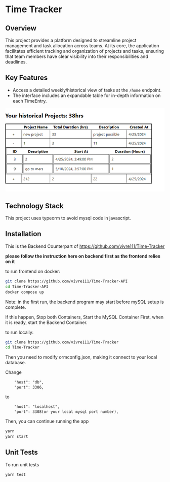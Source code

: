 # Time Tracker

## Overview

This project provides a platform designed to streamline project management and task allocation across teams. At its core, the application facilitates efficient tracking and organization of projects and tasks, ensuring that team members have clear visibility into their responsibilities and deadlines.

## Key Features


- Access a detailed weekly/historical view of tasks at the `/home` endpoint.
- The interface includes an expandable table for in-depth information on each TimeEntry.

![TimeEntry Details](/src/tableView.png "Detailed View of Task Entries")



## Technology Stack

This project uses typeorm to avoid mysql code in javascript.

## Installation

This is the Backend Counterpart of https://github.com/vivre111/Time-Tracker

**please follow the instruction here on backend first as the frontend relies on it**

to run frontend on docker:

```bash
git clone https://github.com/vivre111/Time-Tracker-API
cd Time-Tracker-API
docker compose up
```

Note: in the first run, the backend program may start before mySQL setup is complete.

If this happen, Stop both Containers, Start the MySQL Container First, when it is ready, start the Backend Container.

to run locally:

```bash
git clone https://github.com/vivre111/Time-Tracker
cd Time-Tracker
```
Then you need to modify ormconfig.json, making it connect to your local database.

Change 
```
    "host": "db",
    "port": 3306,
```
to
```
    "host": "localhost",
    "port": 3308(or your local mysql port number),
```

Then, you can continue running the app

```bash
yarn
yarn start
```

## Unit Tests
To run unit tests
```bash
yarn test
```